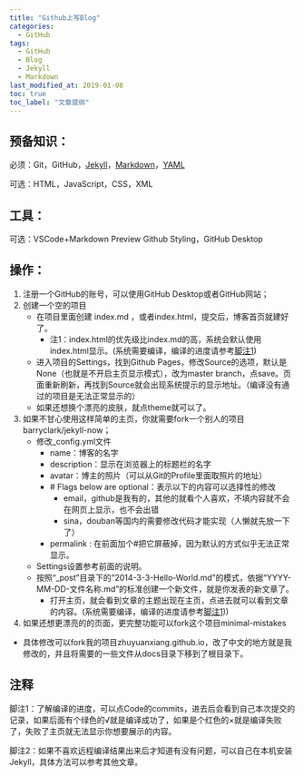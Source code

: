 ```yaml
---
title: "Github上写Blog"
categories:
  - GitHub
tags:
  - GitHub
  - Blog
  - Jekyll
  - Markdown
last_modified_at: 2019-01-08
toc: true
toc_label: "文章提纲"
---
```


## 预备知识：

必须：Git，GitHub，[Jekyll](http://ju.outofmemory.cn/entry/98471)，[Markdown](http://wow.kuapp.com/markdown/index.html)，[YAML](https://blog.csdn.net/vincent_hbl/article/details/75411243)

可选：HTML，JavaScript，CSS，XML

## 工具：

可选：VSCode+Markdown Preview Github Styling，GitHub Desktop

## 操作：

1. 注册一个GitHub的账号，可以使用GitHub Desktop或者GitHub网站；
2. 创建一个空的项目
   * 在项目里面创建 index.md ，或者index.html，提交后，博客首页就建好了。
      * 注1：index.html的优先级比index.md的高，系统会默认使用index.html显示。(系统需要编译，编译的进度请参考[脚注1](#footnote1))
   * 进入项目的Settings，找到Github Pages，修改Source的选项，默认是None（也就是不开启主页显示模式），改为master branch，点save。页面重新刷新，再找到Source就会出现系统提示的显示地址。（编译没有通过的项目是无法正常显示的）
   * 如果还想换个漂亮的皮肤，就点theme就可以了。
3. 如果不甘心使用这样简单的主页，你就需要fork一个别人的项目barryclark/jekyll-now；
   * 修改_config.yml文件
     * name：博客的名字
     * description：显示在浏览器上的标题栏的名字
     * avatar：博主的照片（可以从Git的Profile里面取照片的地址）
     * \# Flags below are optional：表示以下的内容可以选择性的修改
       * email，github是我有的，其他的就看个人喜欢，不填内容就不会在网页上显示，也不会出错
       * sina，douban等国内的需要修改代码才能实现（人懒就先放一下了）
     * permalink : 在前面加个\#把它屏蔽掉，因为默认的方式似乎无法正常显示。
    * Settings设置参考前面的说明。
    * 按照“_post”目录下的“2014-3-3-Hello-World.md”的模式，依据“YYYY-MM-DD-文件名称.md”的标准创建一个新文件，就是你发表的新文章了。
      * 打开主页，就会看到文章的主题出现在主页，点进去就可以看到文章的内容。(系统需要编译，编译的进度请参考[脚注1](#footnote1)))
4. 如果还想更漂亮的的页面，更完整功能可以fork这个项目minimal-mistakes
  * 具体修改可以fork我的项目zhuyuanxiang.github.io，改了中文的地方就是我修改的，并且将需要的一些文件从docs目录下移到了根目录下。

## 注释
<a id="footnote1">脚注1</a>：了解编译的进度，可以点Code的commits，进去后会看到自己本次提交的记录，如果后面有个绿色的√就是编译成功了，如果是个红色的×就是编译失败了，失败了主页就无法显示你想要展示的内容。

<a id="footnote2">脚注2</a>：如果不喜欢远程编译结果出来后才知道有没有问题，可以自己在本机安装Jekyll，具体方法可以参考其他文章。
